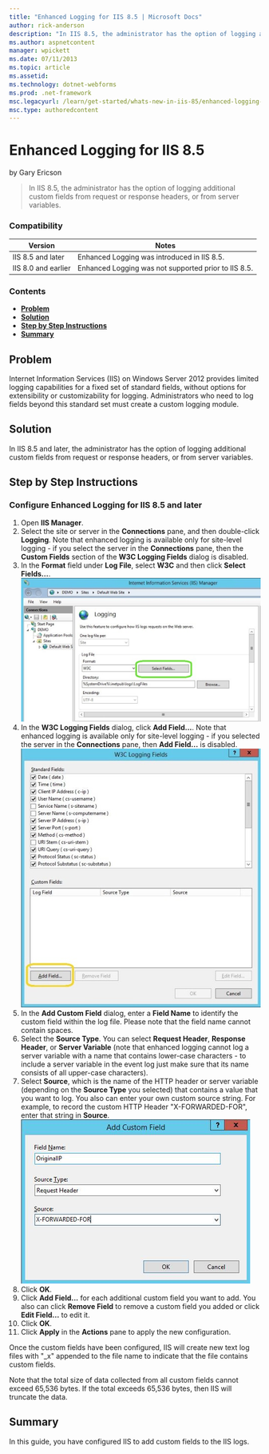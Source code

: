 ```yaml
---
title: "Enhanced Logging for IIS 8.5 | Microsoft Docs"
author: rick-anderson
description: "In IIS 8.5, the administrator has the option of logging additional custom fields from request or response headers, or from server variables."
ms.author: aspnetcontent
manager: wpickett
ms.date: 07/11/2013
ms.topic: article
ms.assetid: 
ms.technology: dotnet-webforms
ms.prod: .net-framework
msc.legacyurl: /learn/get-started/whats-new-in-iis-85/enhanced-logging-for-iis85
msc.type: authoredcontent
---
```

Enhanced Logging for IIS 8.5
====================
by Gary Ericson

> In IIS 8.5, the administrator has the option of logging additional custom fields from request or response headers, or from server variables.


### Compatibility


| Version | Notes |
| --- | --- |
| IIS 8.5 and later | Enhanced Logging was introduced in IIS 8.5. |
| IIS 8.0 and earlier | Enhanced Logging was not supported prior to IIS 8.5. |


### Contents

- [**Problem**](#TOC301258515)
- [**Solution**](#TOC301258516)
- [**Step by Step Instructions**](#TOC301258517)
- [**Summary**](#TOC301258518)

<a id="TOC301258515"></a>
## Problem

Internet Information Services (IIS) on Windows Server 2012 provides limited logging capabilities for a fixed set of standard fields, without options for extensibility or customizability for logging. Administrators who need to log fields beyond this standard set must create a custom logging module.

<a id="TOC301258516"></a>
## Solution

In IIS 8.5 and later, the administrator has the option of logging additional custom fields from request or response headers, or from server variables.

<a id="TOC301258517"></a>
## Step by Step Instructions

### Configure Enhanced Logging for IIS 8.5 and later

1. Open **IIS Manager**.
2. Select the site or server in the **Connections** pane, and then double-click **Logging**. Note that enhanced logging is available only for site-level logging - if you select the server in the **Connections** pane, then the **Custom Fields** section of the **W3C Logging Fields** dialog is disabled.
3. In the **Format** field under **Log File**, select **W3C** and then click **Select Fields...**.  
    ![Select fields](enhanced-logging-for-iis85/_static/image1.jpg)
4. In the **W3C Logging Fields** dialog, click **Add Field...**. Note that enhanced logging is available only for site-level logging - if you selected the server in the **Connections** pane, then **Add Field...** is disabled.   
    ![Add custom fields](enhanced-logging-for-iis85/_static/image2.jpg)
5. In the **Add Custom Field** dialog, enter a **Field Name** to identify the custom field within the log file. Please note that the field name cannot contain spaces.
6. Select the **Source Type**. You can select **Request Header**, **Response Header**, or **Server Variable** (note that enhanced logging cannot log a server variable with a name that contains lower-case characters - to include a server variable in the event log just make sure that its name consists of all upper-case characters).
7. Select **Source**, which is the name of the HTTP header or server variable (depending on the **Source Type** you selected) that contains a value that you want to log. You also can enter your own custom source string. For example, to record the custom HTTP Header &quot;X-FORWARDED-FOR&quot;, enter that string in **Source**.  
    ![Enter custom source](enhanced-logging-for-iis85/_static/image3.jpg)
8. Click **OK**.
9. Click **Add Field...** for each additional custom field you want to add. You also can click **Remove Field** to remove a custom field you added or click **Edit Field...** to edit it.
10. Click **OK**.
11. Click **Apply** in the **Actions** pane to apply the new configuration.

Once the custom fields have been configured, IIS will create new text log files with &quot;\_x&quot; appended to the file name to indicate that the file contains custom fields.

Note that the total size of data collected from all custom fields cannot exceed 65,536 bytes. If the total exceeds 65,536 bytes, then IIS will truncate the data.

<a id="TOC301258518"></a>
## Summary

In this guide, you have configured IIS to add custom fields to the IIS logs.